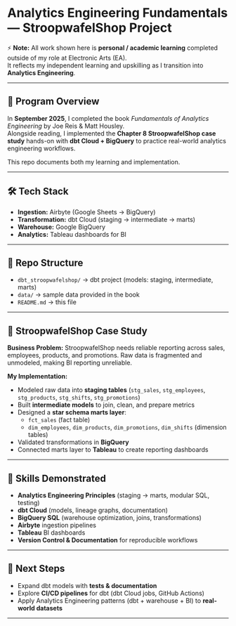 # Analytics Engineering Fundamentals — StroopwafelShop Project

⚡ **Note:** All work shown here is **personal / academic learning** completed outside of my role at Electronic Arts (EA).  
It reflects my independent learning and upskilling as I transition into **Analytics Engineering**.

---

## 📘 Program Overview
In **September 2025**, I completed the book *Fundamentals of Analytics Engineering* by Joe Reis & Matt Housley.  
Alongside reading, I implemented the **Chapter 8 StroopwafelShop case study** hands-on with **dbt Cloud + BigQuery** to practice real-world analytics engineering workflows.  

This repo documents both my learning and implementation.  

---

## 🛠️ Tech Stack
- **Ingestion:** Airbyte (Google Sheets → BigQuery)  
- **Transformation:** dbt Cloud (staging → intermediate → marts)  
- **Warehouse:** Google BigQuery  
- **Analytics:** Tableau dashboards for BI  

---

## 📂 Repo Structure
- `dbt_stroopwafelshop/` → dbt project (models: staging, intermediate, marts)  
- `data/` → sample data provided in the book 
- `README.md` → this file  

---

## 🔹 StroopwafelShop Case Study
**Business Problem:** StroopwafelShop needs reliable reporting across sales, employees, products, and promotions. Raw data is fragmented and unmodeled, making BI reporting unreliable.  

**My Implementation:**  
- Modeled raw data into **staging tables** (`stg_sales`, `stg_employees`, `stg_products`, `stg_shifts`, `stg_promotions`)  
- Built **intermediate models** to join, clean, and prepare metrics  
- Designed a **star schema marts layer**:  
  - `fct_sales` (fact table)  
  - `dim_employees`, `dim_products`, `dim_promotions`, `dim_shifts` (dimension tables)  
- Validated transformations in **BigQuery**  
- Connected marts layer to **Tableau** to create reporting dashboards  

---

## 🚀 Skills Demonstrated
- **Analytics Engineering Principles** (staging → marts, modular SQL, testing)  
- **dbt Cloud** (models, lineage graphs, documentation)  
- **BigQuery SQL** (warehouse optimization, joins, transformations)  
- **Airbyte** ingestion pipelines  
- **Tableau** BI dashboards  
- **Version Control & Documentation** for reproducible workflows  

---

## 📌 Next Steps
- Expand dbt models with **tests & documentation**  
- Explore **CI/CD pipelines** for dbt (dbt Cloud jobs, GitHub Actions)  
- Apply Analytics Engineering patterns (dbt + warehouse + BI) to **real-world datasets**  

---
